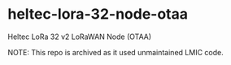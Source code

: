 # heltec-lora-32-node-otaa
Heltec LoRa 32 v2 LoRaWAN Node (OTAA)

NOTE: This repo is archived as it used unmaintained LMIC code.
